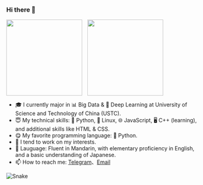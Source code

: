 ### Hi there 👋

<img height=200 align="center" src="https://github-readme-stats.vercel.app/api?username=windshadow233&include_all_commits=true&count_private=true&show_icons=true&theme=tokyonight" />&emsp;<img height=200 align="center" src="https://github-readme-stats.vercel.app/api/top-langs/?username=windshadow233&layout=compact&theme=tokyonight" />

- 🎓 I currently major in 📊 Big Data & 🤖 Deep Learning at University of Science and Technology of China (USTC).
- 😇 My technical skills: 🐍 Python, 🐧 Linux, 🌐 JavaScript, 🖥️ C++ (learning), and additional skills like HTML & CSS.
- 😋 My favorite programming language: 🐍 Python.
- 🔭 I tend to work on my interests.
- 💬 Lauguage: Fluent in Mandarin, with elementary proficiency in English, and a basic understanding of Japanese.
- 📫 How to reach me: [Telegram](https://t.me/windshadow233)、[Email](mailto:fyz23333@gmail.com)

![Snake](https://raw.githubusercontent.com/windshadow233/windshadow233/output/github-contribution-grid-snake.svg)
